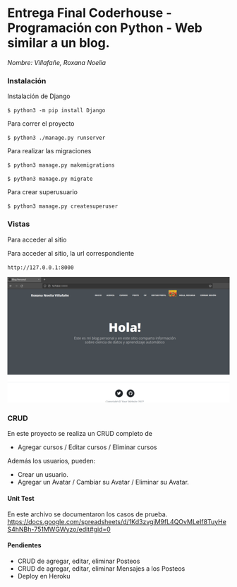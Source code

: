 # Entrega Final Coderhouse - Programación con Python - Web similar a un blog. 



*Nombre: Villafañe, Roxana Noelia*

### Instalación

Instalación de Django

`$ python3 -m pip install Django`

Para correr el proyecto 

`$ python3 ./manage.py runserver`

Para realizar las migraciones

`$ python3 manage.py makemigrations`

`$ python3 manage.py migrate`

Para crear superusuario

`$ python3 manage.py createsuperuser`


### Vistas 

Para acceder al sitio 

Para acceder al sitio, la url correspondiente 


`http://127.0.0.1:8000`


![inicio](index0.png)



### CRUD 

En este proyecto se realiza un CRUD completo de 
* Agregar cursos / Editar cursos / Eliminar cursos

Además los usuarios, pueden:
* Crear un usuario.
* Agregar un Avatar / Cambiar su Avatar / Eliminar su Avatar.

#### Unit Test

En este archivo se documentaron los casos de prueba. 
https://docs.google.com/spreadsheets/d/1Kd3zvgiM9fL4QOvMLeIf8TuyHeS4hNBh-751MWGWyzo/edit#gid=0 


#### Pendientes

* CRUD de agregar, editar, eliminar Posteos
* CRUD de agregar, editar, eliminar Mensajes a los Posteos
* Deploy en Heroku
